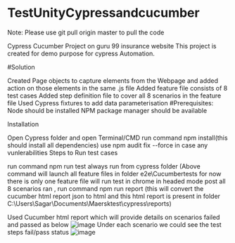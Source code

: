 # TestUnityCypressandcucumber

Note: Please use git pull origin master to pull the code

Cypress Cucumber Project on guru 99 insurance website This project is created for demo purpose for cypress Automation. 

#Solution

Created Page objects to capture elements from the Webpage and added action on those elements in the same .js file
Added feature file consists of 8 test cases
Added step definition file to cover all 8 scenarios in the feature file
Used Cypress fixtures to add data parameterisation 
#Prerequisites: Node should be installed NPM package manager should be available

Installation

Open Cypress folder and open Terminal/CMD
run command npm install(this should install all dependencies) use npm audit fix --force in case any vunlerabilities
Steps to Run test cases

run command npm run test always run from cypress folder (Above command will launch all feature files in folder e2e\Cucumbertests for now there is only one feature file will run test in chrome in headed mode 
post all 8 scenarios ran , run command npm run report (this will convert the cucumber html report json to html and this html report is present in folder C:\Users\Sagar\Documents\Maersktest\cypress\reports)

Used Cucumber html report which will provide details on scenarios failed and passed as below
![image](https://user-images.githubusercontent.com/129405658/228873683-57c4ee34-ba38-463b-b16d-f7093aad9fe4.png)
Under each scenario we could see the test steps fail/pass status 
![image](https://user-images.githubusercontent.com/129405658/228874235-033040bd-7abc-486e-85b4-a16f94981b54.png)
